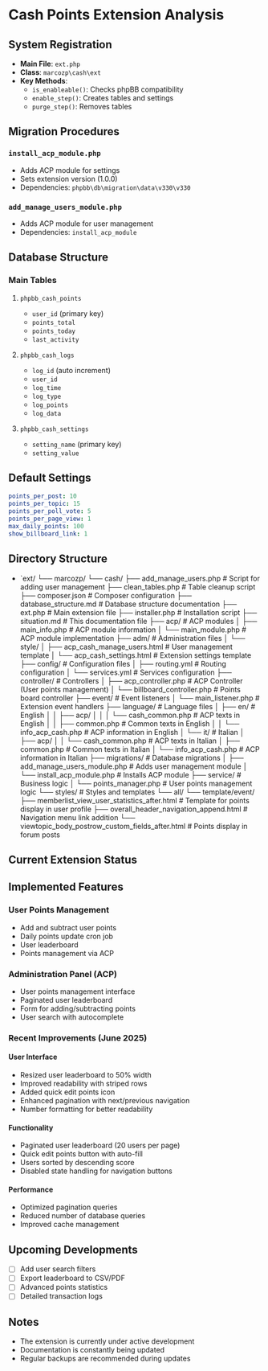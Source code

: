 # Cash Points Extension Analysis

## System Registration
- **Main File**: `ext.php`
- **Class**: `marcozp\cash\ext`
- **Key Methods**:
  - `is_enableable()`: Checks phpBB compatibility
  - `enable_step()`: Creates tables and settings
  - `purge_step()`: Removes tables

## Migration Procedures

### `install_acp_module.php`
- Adds ACP module for settings
- Sets extension version (1.0.0)
- Dependencies: `phpbb\db\migration\data\v330\v330`

### `add_manage_users_module.php`
- Adds ACP module for user management
- Dependencies: `install_acp_module`

## Database Structure

### Main Tables
1. `phpbb_cash_points`
   - `user_id` (primary key)
   - `points_total`
   - `points_today`
   - `last_activity`

2. `phpbb_cash_logs`
   - `log_id` (auto increment)
   - `user_id`
   - `log_time`
   - `log_type`
   - `log_points`
   - `log_data`

3. `phpbb_cash_settings`
   - `setting_name` (primary key)
   - `setting_value`

## Default Settings
```yaml
points_per_post: 10
points_per_topic: 15
points_per_poll_vote: 5
points_per_page_view: 1
max_daily_points: 100
show_billboard_link: 1
```

## Directory Structure
- `ext/
  └── marcozp/
      └── cash/
          ├── add_manage_users.php    # Script for adding user management
          ├── clean_tables.php        # Table cleanup script
          ├── composer.json           # Composer configuration
          ├── database_structure.md   # Database structure documentation
          ├── ext.php                 # Main extension file
          ├── installer.php           # Installation script
          ├── situation.md           # This documentation file
          ├── acp/                    # ACP modules
          │   ├── main_info.php      # ACP module information
          │   └── main_module.php    # ACP module implementation
          ├── adm/                    # Administration files
          │   └── style/
          │       ├── acp_cash_manage_users.html  # User management template
          │       └── acp_cash_settings.html   # Extension settings template
          ├── config/                 # Configuration files
          │   ├── routing.yml        # Routing configuration
          │   └── services.yml       # Services configuration
          ├── controller/             # Controllers
          │   ├── acp_controller.php  # ACP Controller (User points management)
          │   └── billboard_controller.php  # Points board controller
          ├── event/                  # Event listeners
          │   └── main_listener.php   # Extension event handlers
          ├── language/               # Language files
          │   ├── en/                 # English
          │   │   ├── acp/
          │   │   │   └── cash_common.php  # ACP texts in English
          │   │   ├── common.php      # Common texts in English
          │   │   └── info_acp_cash.php  # ACP information in English
          │   └── it/                 # Italian
          │       ├── acp/
          │       │   └── cash_common.php  # ACP texts in Italian
          │       ├── common.php      # Common texts in Italian
          │       └── info_acp_cash.php  # ACP information in Italian
          ├── migrations/             # Database migrations
          │   ├── add_manage_users_module.php  # Adds user management module
          │   └── install_acp_module.php       # Installs ACP module
          ├── service/                # Business logic
          │   └── points_manager.php  # User points management logic
          └── styles/                 # Styles and templates
              └── all/
                  └── template/event/
                      ├── memberlist_view_user_statistics_after.html  # Template for points display in user profile
                      ├── overall_header_navigation_append.html       # Navigation menu link addition
                      └── viewtopic_body_postrow_custom_fields_after.html  # Points display in forum posts

## Current Extension Status

## Implemented Features

### User Points Management
- Add and subtract user points
- Daily points update cron job
- User leaderboard
- Points management via ACP

### Administration Panel (ACP)
- User points management interface
- Paginated user leaderboard
- Form for adding/subtracting points
- User search with autocomplete

### Recent Improvements (June 2025)

#### User Interface
- Resized user leaderboard to 50% width
- Improved readability with striped rows
- Added quick edit points icon
- Enhanced pagination with next/previous navigation
- Number formatting for better readability

#### Functionality
- Paginated user leaderboard (20 users per page)
- Quick edit points button with auto-fill
- Users sorted by descending score
- Disabled state handling for navigation buttons

#### Performance
- Optimized pagination queries
- Reduced number of database queries
- Improved cache management

## Upcoming Developments
- [ ] Add user search filters
- [ ] Export leaderboard to CSV/PDF
- [ ] Advanced points statistics
- [ ] Detailed transaction logs

## Notes
- The extension is currently under active development
- Documentation is constantly being updated
- Regular backups are recommended during updates
